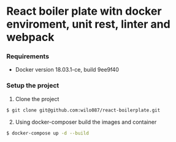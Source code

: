 # React boiler plate witn docker enviroment, unit rest, linter and webpack

### Requirements
* Docker version 18.03.1-ce, build 9ee9f40

### Setup the project
1. Clone the project

```sh
$ git clone git@github.com:wilo087/react-boilerplate.git
```

2. Using docker-composer build the images and container
```sh 
$ docker-compose up -d --build
```
